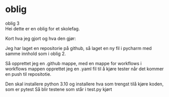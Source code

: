 # oblig
oblig 3  
Hei dette er en oblig for et skolefag.

Kort hva jeg gjort og hva den gjør:

Jeg har laget en repositorie på github, så laget en ny fil i pycharm 
med samme innhold som i oblig 2.

Så opprettet jeg en .github mappe, med en mappe for workflows
i workflows mappen opprettet jeg en .yaml fil til å kjøre tester når
det kommer en push til repositotie.

Den skal installere python 3.10
og installere hva som trengst tilå kjøre koden, som er pytest
Så blir testene som står i test.py kjørt